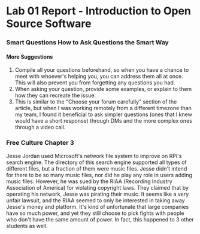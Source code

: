 # Lab 01 Report - Introduction to Open Source Software

### Smart Questions How to Ask Questions the Smart Way
#### More Suggestions
1. Compile all your questions beforehand, so when you have a chance to meet with whoever's helping you, you can address them all at once. This will also prevent you from forgetting any questions you had.
2. When asking your question, provide some examples, or explain to them how they can recreate the issue.
3. This is similar to the "Choose your forum carefully" section of the article, but when I was working remotely from a different timezone than my team, I found it beneficial to ask simpler questions (ones that I knew would have a short response) through DMs and the more complex ones through a video call.

### Free Culture Chapter 3
Jesse Jordan used Microsoft's network file system to improve on RPI's search engine. The directory of this search engine supported all types of different files, but a fraction of them were music files. Jesse didn't intend for there to be so many music files, nor did he play any role in users adding music files. However, he was sued by the RIAA (Recording Industry Association of America) for violating copyright laws. They claimed that by operating his network, Jesse was pirating their music. It seems like a very unfair lawsuit, and the RIAA seemed to only be interested in taking away Jesse's money and platform. It's kind of unfortunate that large companies have so much power, and yet they still choose to pick fights with people who don't have the same amount of power. In fact, this happened to 3 other students as well. 

